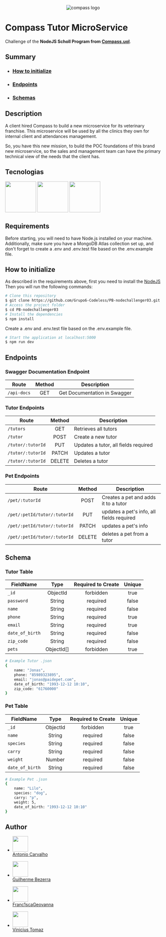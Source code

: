 <p align="center">
  <img alt="compass logo" src="https://user-images.githubusercontent.com/65569815/176964539-fe858838-0d07-418e-9220-b6d94461ecee.png" />
</p>

# Compass Tutor MicroService

Challenge of the **NodeJS Scholl Program from [Compass.uol](https://compass.uol/)**.

## Summary

- ### [How to initialize](#-How-to-initialize)
- ### [Endpoints](#-endpoints)
- ### [Schemas](#-schemas)

## Description

A client hired Compass to build a new microservice for its veterinary franchise. This microservice will be used by all the clinics they own for internal client and attendances management.

So, you have this new mission, to build the POC foundations of this brand new microservice, so the sales and management team can have the primary technical view of the needs that the client has.

## Tecnologias

<p>
  <img src="https://user-images.githubusercontent.com/65569815/182266557-f2d0c589-fe31-4d65-b867-cb40385066a0.svg" width="100">
  <img src="https://user-images.githubusercontent.com/65569815/182253645-6966537e-18ed-4c47-974b-22510cc3d834.png" width="100">
  <img src="https://github.com/Grupo6-Codeless/PB-nodechallenger03/assets/70348917/4336366a-175b-4f10-aa0b-d40fa80dd044" width="100">
</p>

## Requirements

Before starting, you will need to have Node.js installed on your machine. Additionally, make sure you have a MongoDB Atlas collection set up, and don't forget to create a .env and .env.test file based on the .env.example file.

## How to initialize

As described in the requirements above, first you need to install the [NodeJS](https://nodejs.org/en/)
<br/>
Then you will run the following commands:

```bash
# Clone this repository
$ git clone https://github.com/Grupo6-Codeless/PB-nodechallenger03.git
# Access the project folder
$ cd PB-nodechallenger03
# Install the dependencies
$ npm install
```

Create a .env and .env.test file based on the .env.example file.

```bash
# Start the application at localhost:5000
$ npm run dev
```

## Endpoints

### Swagger Documentation Endpoint

| Route       | Method | Description                  |
| ----------- | :----: | ---------------------------- |
| `/api-docs` |  GET   | Get Documentation in Swagger |

### Tutor Endpoints

| Route             | Method | Description                          |
| ----------------- | :----: | ------------------------------------ |
| `/tutors`         |  GET   | Retrieves all tutors                 |
| `/tutor`          |  POST  | Create a new tutor                   |
| `/tutor/:tutorId` |  PUT   | Updates a tutor, all fields required |
| `/tutor/:tutorId` | PATCH  | Updates a tutor                      |
| `/tutor/:tutorId` | DELETE | Deletes a tutor                      |

### Pet Endpoints

| Route                        | Method | Description                               |
| ---------------------------- | :----: | ----------------------------------------- |
| `/pet/:tutorId`              |  POST  | Creates a pet and adds it to a tutor      |
| `/pet/:petId/tutor/:tutorId` |  PUT   | updates a pet's info, all fields required |
| `/pet/:petId/tutor/:tutorId` | PATCH  | updates a pet's info                      |
| `/pet/:petId/tutor/:tutorId` | DELETE | deletes a pet from a tutor                |

## Schema

### Tutor Table

| FieldName       |    Type    | Required to Create | Unique |
| --------------- | :--------: | :----------------: | :----: |
| `_id`           |  ObjectId  |     forbidden      |  true  |
| `password`      |   String   |      required      | false  |
| `name`          |   String   |      required      | false  |
| `phone`         |   String   |      required      |  true  |
| `email`         |   String   |      required      |  true  |
| `date_of_birth` |   String   |      required      | false  |
| `zip_code`      |   String   |      required      | false  |
| `pets`          | ObjectId[] |     forbidden      |  true  |

```bash
# Example Tutor .json
{
    name: "Jonas",
    phone: "85989323895",
    email: "jonas@paidepet.com",
    date_of_birth: "1993-12-12 10:10",
    zip_code: "61760000"
}
```

### Pet Table

| FieldName       |   Type   | Required to Create | Unique |
| --------------- | :------: | :----------------: | :----: |
| `_id`           | ObjectId |     forbidden      |  true  |
| `name`          |  String  |      required      | false  |
| `species`       |  String  |      required      | false  |
| `carry`         |  String  |      required      | false  |
| `weight`        |  Number  |      required      | false  |
| `date_of_birth` |  String  |      required      | false  |

```bash
# Example Pet .json
{
    name: "Lilo",
    species: "dog",
    carry: "p",
    weight: 5,
    date_of_birth: "1993-12-12 10:10"
}
```

## Author

- <img src="https://avatars.githubusercontent.com/AntonioRdC" width=50><br>
  [Antonio Carvalho](https://github.com/AntonioRdC)

- <img src="https://avatars.githubusercontent.com/Guilgb" width=50><br>
  [Guilherme Bezerra](https://github.com/Guilgb)

- <img src="https://avatars.githubusercontent.com/Franc1scaGeovanna" width=50><br>
  [Franc1scaGeovanna](https://github.com/Franc1scaGeovanna)

- <img src="https://avatars.githubusercontent.com/tomazvinicius" width=50><br>
  [Vinicius Tomaz](https://github.com/tomazvinicius)
